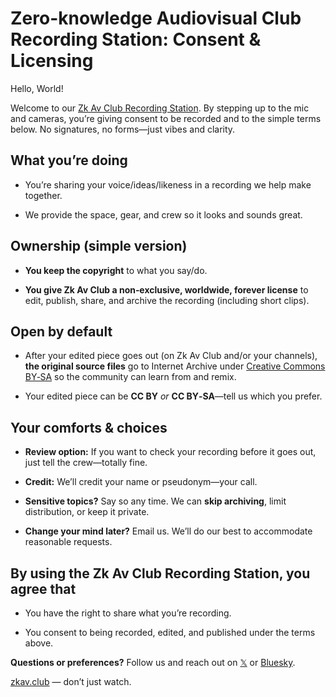# Zero-knowledge Audiovisual Club Recording Station: Consent & Licensing

Hello, World! 

Welcome to our [Zk Av Club Recording Station](https://zkav.club/recording-station). By stepping up to the mic and cameras, you’re giving consent to be recorded and to the simple terms below. No signatures, no forms—just vibes and clarity.


## What you’re doing

* You’re sharing your voice/ideas/likeness in a recording we help make together. 

* We provide the space, gear, and crew so it looks and sounds great.


## Ownership (simple version)

* **You keep the copyright** to what you say/do. 

* **You give Zk Av Club a non‑exclusive, worldwide, forever license** to edit, publish, share, and archive the recording (including short clips).


## Open by default

* After your edited piece goes out (on Zk Av Club and/or your channels), **the original source files** go to Internet Archive under [Creative Commons BY‑SA](https://creativecommons.org/licenses/by-sa/4.0/) so the community can learn from and remix. 

* Your edited piece can be **CC BY** *or* **CC BY‑SA**—tell us which you prefer.


## Your comforts & choices

* **Review option:** If you want to check your recording before it goes out, just tell the crew—totally fine. 

* **Credit:** We’ll credit your name or pseudonym—your call. 

* **Sensitive topics?** Say so any time. We can **skip archiving**, limit distribution, or keep it private. 

* **Change your mind later?** Email us. We’ll do our best to accommodate reasonable requests.


## By using the Zk Av Club Recording Station, you agree that

* You have the right to share what you’re recording. 

* You consent to being recorded, edited, and published under the terms above.


**Questions or preferences?** Follow us and reach out on [𝕏](https://x.com/ZkAv_Club) or [Bluesky](https://zkavclub.bsky.social). 

[zkav.club](https://www.zkav.club/) — don’t just watch.

